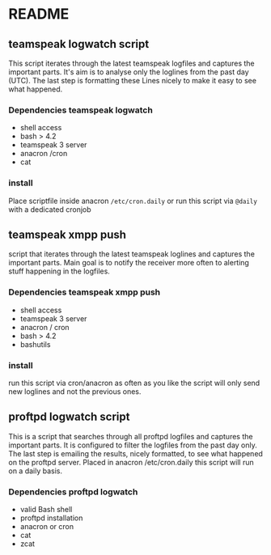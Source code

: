 # README 

## teamspeak logwatch script
This script iterates through the latest teamspeak logfiles and captures the important parts. It's aim is to analyse only the loglines from the past day (UTC). The last step is formatting these Lines nicely to make it easy to see what happened.

### Dependencies teamspeak logwatch

* shell access
* bash > 4.2
* teamspeak 3 server
* anacron /cron
* cat

### install
Place scriptfile inside anacron `/etc/cron.daily` or run this script via `@daily` with a dedicated cronjob
 
## teamspeak xmpp push
script that iterates through the latest teamspeak loglines and captures the important parts. Main goal is to notify the receiver more often to alerting stuff happening in the logfiles.

### Dependencies teamspeak xmpp push

* shell access
* teamspeak 3 server
* anacron / cron
* bash > 4.2
* bashutils

### install
run this script via cron/anacron as often as you like the script will only send new loglines and not the previous ones.

## proftpd logwatch script
This is a script that searches through all proftpd logfiles and captures the important parts. It is configured to filter the logfiles from the past day only. The last step is emailing the results, nicely formatted, to see what happened on the proftpd server. Placed in anacron /etc/cron.daily this script will run on a daily basis.

### Dependencies proftpd logwatch

* valid Bash shell
* proftpd installation
* anacron or cron
* cat
* zcat

